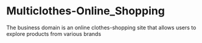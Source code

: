 # Multiclothes-Online_Shopping
The business domain is an online clothes-shopping site that allows users to explore products from various brands
